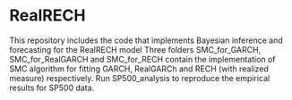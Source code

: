 # RealRECH
This repository includes the code that implements Bayesian inference and forecasting for the RealRECH model
Three folders SMC_for_GARCH, SMC_for_RealGARCH and SMC_for_RECH contain the implementation of SMC algorithm for fitting GARCH, RealGARCh and RECH (with realized measure) respectively.
Run SP500_analysis to reproduce the empirical results for SP500 data.
